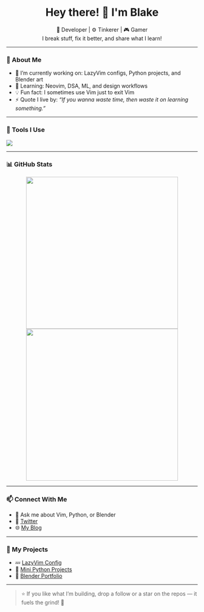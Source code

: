 <h1 align="center">Hey there! 👋 I'm Blake</h1>

<p align="center">
  🧠 Developer | ⚙️ Tinkerer | 🎮 Gamer<br>
  I break stuff, fix it better, and share what I learn!
</p>

---

### 🚀 About Me

- 🔭 I’m currently working on: LazyVim configs, Python projects, and Blender art
- 🌱 Learning: Neovim, DSA, ML, and design workflows
- 💡 Fun fact: I sometimes use Vim just to exit Vim
- ⚡ Quote I live by: _“If you wanna waste time, then waste it on learning something.”_

---

### 🔧 Tools I Use

<p>
  <img src="https://skillicons.dev/icons?i=neovim,vim,pycharm,git,github,python,linux,blender,html,css" />
</p>

---

### 📊 GitHub Stats

<p align="center">
  <img src="https://github-readme-stats.vercel.app/api?username=lazy-blake&show_icons=true&theme=radical" width="400" />
  <img src="https://streak-stats.demolab.com?user=lazy-blake&theme=radical" width="400"/>
</p>

---

### 📫 Connect With Me

- 💬 Ask me about Vim, Python, or Blender
- 🧵 [Twitter](https://twitter.com/o_blake_x)
- 🌐 [My Blog](https://zenthoughts.in)

---

### 🌱 My Projects

- 💤 [LazyVim Config](https://github.com/blake-tron/lazyvim-config)
- 🤖 [Mini Python Projects](https://github.com/lazy-blake/Mini-Python-Projects)
- 🎨 [Blender Portfolio](https://github.com/lazy-blake/blender-portfolio)

---

> ⭐️ If you like what I’m building, drop a follow or a star on the repos — it fuels the grind! 🙌
